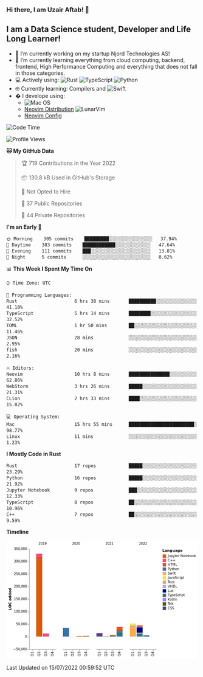 ### Hi there, I am Uzair Aftab! 👋

## I am a Data Science student, Developer and Life Long Learner!
- 🔭 I’m currently working on my startup Njord Technologies AS!
- 🌱 I’m currently learning everything from cloud computing, backend, frontend, High Performance Computing and everything that does not fall in those categories.
- 💻 Actively using: <img alt="Rust" src="https://img.shields.io/badge/rust-%23000000.svg?style=for-the-badge&logo=rust&logoColor=white"/> <img alt="TypeScript" src="https://img.shields.io/badge/typescript-%23007ACC.svg?style=for-the-badge&logo=typescript&logoColor=white"/> <img alt="Python" src="https://img.shields.io/badge/python-%2314354C.svg?style=for-the-badge&logo=python&logoColor=white"/>
- 🤓 Currently learning: Compilers and ![Swift](https://img.shields.io/badge/swift-F54A2A?style=for-the-badge&logo=swift&logoColor=white)
- � I develope using: 
  - ![Mac OS](https://img.shields.io/badge/mac%20os-000000?style=for-the-badge&logo=macos&logoColor=F0F0F0)
  -  [Neovim Distribution](https://github.com/LunarVim/LunarVim) <img alt="LunarVim" src="https://www.lunarvim.org/assets/lunarvim_logo.png" width="5%"/>
  -  [Neovim Config](https://github.com/Uzaaft/lvim_abz)
  
<!--START_SECTION:waka-->
![Code Time](http://img.shields.io/badge/Code%20Time-0%20secs-blue)

![Profile Views](http://img.shields.io/badge/Profile%20Views-4-blue)

**🐱 My GitHub Data** 

> 🏆 719 Contributions in the Year 2022
 > 
> 📦 130.8 kB Used in GitHub's Storage 
 > 
> 🚫 Not Opted to Hire
 > 
> 📜 37 Public Repositories 
 > 
> 🔑 44 Private Repositories  
 > 
**I'm an Early 🐤** 

```text
🌞 Morning    305 commits    █████████░░░░░░░░░░░░░░░░   37.94% 
🌆 Daytime    383 commits    ████████████░░░░░░░░░░░░░   47.64% 
🌃 Evening    111 commits    ███░░░░░░░░░░░░░░░░░░░░░░   13.81% 
🌙 Night      5 commits      ░░░░░░░░░░░░░░░░░░░░░░░░░   0.62%

```


📊 **This Week I Spent My Time On** 

```text
⌚︎ Time Zone: UTC

💬 Programming Languages: 
Rust                     6 hrs 38 mins       ██████████░░░░░░░░░░░░░░░   41.18% 
TypeScript               5 hrs 14 mins       ████████░░░░░░░░░░░░░░░░░   32.52% 
TOML                     1 hr 50 mins        ██░░░░░░░░░░░░░░░░░░░░░░░   11.46% 
JSON                     28 mins             ░░░░░░░░░░░░░░░░░░░░░░░░░   2.95% 
fish                     20 mins             ░░░░░░░░░░░░░░░░░░░░░░░░░   2.16%

🔥 Editors: 
Neovim                   10 hrs 8 mins       ███████████████░░░░░░░░░░   62.86% 
WebStorm                 3 hrs 26 mins       █████░░░░░░░░░░░░░░░░░░░░   21.31% 
CLion                    2 hrs 33 mins       ████░░░░░░░░░░░░░░░░░░░░░   15.82%

💻 Operating System: 
Mac                      15 hrs 55 mins      ████████████████████████░   98.77% 
Linux                    11 mins             ░░░░░░░░░░░░░░░░░░░░░░░░░   1.23%

```

**I Mostly Code in Rust** 

```text
Rust                     17 repos            █████░░░░░░░░░░░░░░░░░░░░   23.29% 
Python                   16 repos            █████░░░░░░░░░░░░░░░░░░░░   21.92% 
Jupyter Notebook         9 repos             ███░░░░░░░░░░░░░░░░░░░░░░   12.33% 
TypeScript               8 repos             ██░░░░░░░░░░░░░░░░░░░░░░░   10.96% 
C++                      7 repos             ██░░░░░░░░░░░░░░░░░░░░░░░   9.59%

```


**Timeline**

![Chart not found](https://raw.githubusercontent.com/Uzaaft/Uzaaft/master/charts/bar_graph.png) 


 Last Updated on 15/07/2022 00:59:52 UTC
<!--END_SECTION:waka-->
